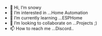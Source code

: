- 👋 Hi, I’m snowy
- 👀 I’m interested in ...Home Automation
- 🌱 I’m currently learning ...ESPHome
- 💞️ I’m looking to collaborate on ...Projects ;)
- 📫 How to reach me ...Discord..

<!---
snowysky1/snowysky1 is a ✨ special ✨ repository because its `README.md` (this file) appears on your GitHub profile.
You can click the Preview link to take a look at your changes.
--->
